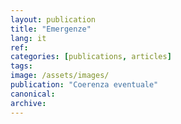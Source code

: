 ```yaml
---
layout: publication
title: "Emergenze"
lang: it
ref:
categories: [publications, articles]
tags:
image: /assets/images/
publication: "Coerenza eventuale"
canonical:
archive:
---
```

